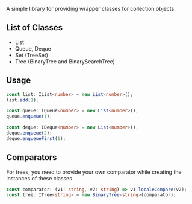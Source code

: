 A simple library for providing wrapper classes for collection objects.

## List of Classes
* List
* Queue, Deque
* Set (TreeSet)
* Tree (BinaryTree and BinarySearchTree)

## Usage
```typescript
const list: IList<number> = new List<number>();
list.add(1);

const queue: IQueue<number> = new List<number>();
queue.enqueue(1);

const deque: IDeque<number> = new List<number>();
deque.enqueue(2);
deque.enqueueFirst(1);
```

## Comparators
For trees, you need to provide your own comparator while creating the instances of these classes
```typescript
const comparator: (v1: string, v2: string) => v1.localeCompare(v2);
const tree: ITree<string> = new BinaryTree<string>(comparator);
```
